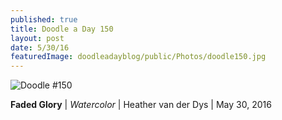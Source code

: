 ```yaml
---
published: true
title: Doodle a Day 150
layout: post
date: 5/30/16
featuredImage: doodleadayblog/public/Photos/doodle150.jpg
---
```


![Doodle #150](doodleadayblog/public/Photos/doodle150.jpg)

**Faded Glory** | *Watercolor* | Heather van der Dys  | May 30, 2016
